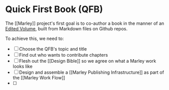 # Quick First Book (QFB)

The [[Marley]] project's first goal is to co-author a book in the manner of an [Edited Volume](https://en.wikipedia.org/wiki/Edited_volume), built from Markdown files on Github repos. 

To achieve this, we need to:

- [ ] Choose the QFB's topic and title
- [ ] Find out who wants to contribute chapters
- [ ] Flesh out the [[Design Bible]] so we agree on what a Marley work looks like
- [ ] Design and assemble a [[Marley Publishing Infrastructure]] as part of the [[Marley Work Flow]]
- [ ] 